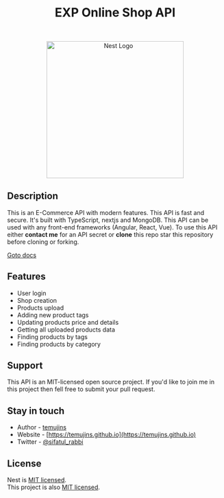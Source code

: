 <h1 align="center" style="font-weight: bold">EXP Online Shop API</h1>
<br/>
<p align="center">
  <a href="http://nestjs.com/" target="blank"><img src="https://nestjs.com/img/logo_text.svg" width="320" alt="Nest Logo" /></a>
</p>

[circleci-image]: https://img.shields.io/circleci/build/github/nestjs/nest/master?token=abc123def456
[circleci-url]: https://circleci.com/gh/nestjs/nest

## Description

This is an E-Commerce API with modern features. This API is fast and secure. It's built with TypeScript, nextjs and MongoDB. This API can be used with any front-end frameworks (Angular, React, Vue). To use this API either **contact me** for an API secret or **clone** this repo star this repository before cloning or forking.

[Goto docs](./documentation.md)

## Features

- User login
- Shop creation
- Products upload
- Adding new product tags
- Updating products price and details
- Getting all uploaded products data
- Finding products by tags
- Finding products by category

## Support

This API is an MIT-licensed open source project. If you'd like to join me in this project then fell free to submit your pull request.

## Stay in touch

- Author - [temujins](https://github.com/temujins)
- Website - [https://temujins.github.io](https://temujins.github.io)
- Twitter - [@sifatul_rabbi](https://twitter.com/sifatul_rabbi)

## License

Nest is [MIT licensed](LICENSE).  
This project is also [MIT licensed](LICENSE).
